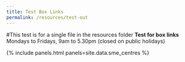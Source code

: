```yaml
---
title: Test Box Links
permalink: /resources/test-out
---
```

#This test is for a single file in the resources folder
**Test for box links**
<br>Mondays to Fridays, 9am to 5.30pm (closed on public holidays)
<br>

{% include panels.html panels=site.data.sme_centres %}

